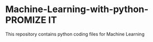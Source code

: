 # Machine-Learning-with-python-PROMIZE IT
This repository contains python coding files for Machine Learning
